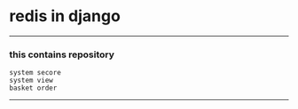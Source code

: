 # redis in django

***
### this contains repository
```
system secore
system view
basket order 
```
***
